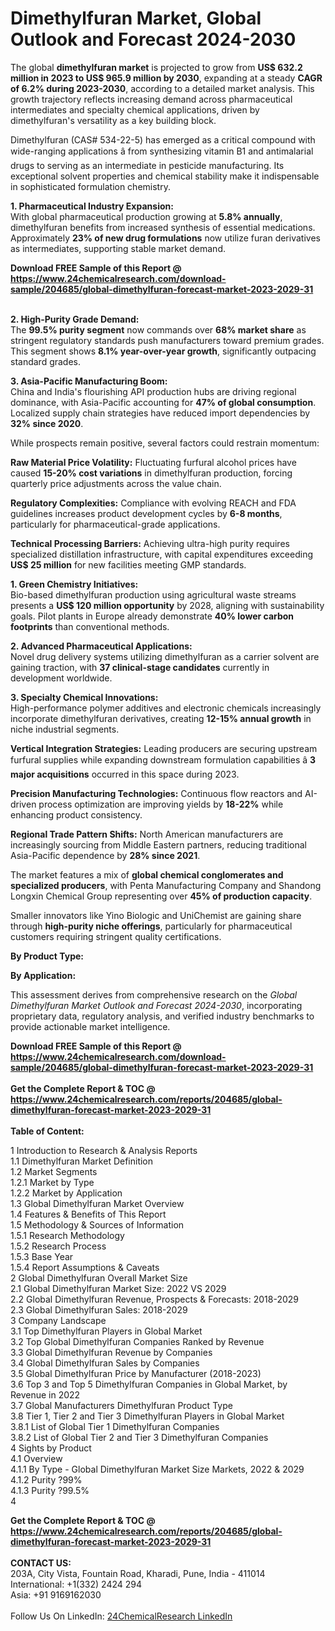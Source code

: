 <h1>Dimethylfuran Market, Global Outlook and Forecast 2024-2030</h1><p>The global <strong>dimethylfuran market</strong> is projected to grow from <strong>US$ 632.2 million in 2023 to US$ 965.9 million by 2030</strong>, expanding at a steady <strong>CAGR of 6.2% during 2023-2030</strong>, according to a detailed market analysis. This growth trajectory reflects increasing demand across pharmaceutical intermediates and specialty chemical applications, driven by dimethylfuran's versatility as a key building block.</p><p>Dimethylfuran (CAS# 534-22-5) has emerged as a critical compound with wide-ranging applications â from synthesizing vitamin B1 and antimalarial drugs to serving as an intermediate in pesticide manufacturing. Its exceptional solvent properties and chemical stability make it indispensable in sophisticated formulation chemistry.</p><p><strong>1. Pharmaceutical Industry Expansion:</strong><br>
With global pharmaceutical production growing at <strong>5.8% annually</strong>, dimethylfuran benefits from increased synthesis of essential medications. Approximately <strong>23% of new drug formulations</strong> now utilize furan derivatives as intermediates, supporting stable market demand.</p><div><b>Download FREE Sample of this Report @ 
            <a href="https://www.24chemicalresearch.com/download-sample/204685/global-dimethylfuran-forecast-market-2023-2029-31">
            https://www.24chemicalresearch.com/download-sample/204685/global-dimethylfuran-forecast-market-2023-2029-31</a></b></div><br><p><strong>2. High-Purity Grade Demand:</strong><br>
The <strong>99.5% purity segment</strong> now commands over <strong>68% market share</strong> as stringent regulatory standards push manufacturers toward premium grades. This segment shows <strong>8.1% year-over-year growth</strong>, significantly outpacing standard grades.</p><p><strong>3. Asia-Pacific Manufacturing Boom:</strong><br>
China and India's flourishing API production hubs are driving regional dominance, with Asia-Pacific accounting for <strong>47% of global consumption</strong>. Localized supply chain strategies have reduced import dependencies by <strong>32% since 2020</strong>.</p><p>While prospects remain positive, several factors could restrain momentum:</p><p><strong>Raw Material Price Volatility:</strong> Fluctuating furfural alcohol prices have caused <strong>15-20% cost variations</strong> in dimethylfuran production, forcing quarterly price adjustments across the value chain.</p><p><strong>Regulatory Complexities:</strong> Compliance with evolving REACH and FDA guidelines increases product development cycles by <strong>6-8 months</strong>, particularly for pharmaceutical-grade applications.</p><p><strong>Technical Processing Barriers:</strong> Achieving ultra-high purity requires specialized distillation infrastructure, with capital expenditures exceeding <strong>US$ 25 million</strong> for new facilities meeting GMP standards.</p><p><strong>1. Green Chemistry Initiatives:</strong><br>
Bio-based dimethylfuran production using agricultural waste streams presents a <strong>US$ 120 million opportunity</strong> by 2028, aligning with sustainability goals. Pilot plants in Europe already demonstrate <strong>40% lower carbon footprints</strong> than conventional methods.</p><p><strong>2. Advanced Pharmaceutical Applications:</strong><br>
Novel drug delivery systems utilizing dimethylfuran as a carrier solvent are gaining traction, with <strong>37 clinical-stage candidates</strong> currently in development worldwide.</p><p><strong>3. Specialty Chemical Innovations:</strong><br>
High-performance polymer additives and electronic chemicals increasingly incorporate dimethylfuran derivatives, creating <strong>12-15% annual growth</strong> in niche industrial segments.</p><p><strong>Vertical Integration Strategies:</strong> Leading producers are securing upstream furfural supplies while expanding downstream formulation capabilities â <strong>3 major acquisitions</strong> occurred in this space during 2023.</p><p><strong>Precision Manufacturing Technologies:</strong> Continuous flow reactors and AI-driven process optimization are improving yields by <strong>18-22%</strong> while enhancing product consistency.</p><p><strong>Regional Trade Pattern Shifts:</strong> North American manufacturers are increasingly sourcing from Middle Eastern partners, reducing traditional Asia-Pacific dependence by <strong>28% since 2021</strong>.</p><p>The market features a mix of <strong>global chemical conglomerates and specialized producers</strong>, with Penta Manufacturing Company and Shandong Longxin Chemical Group representing over <strong>45% of production capacity</strong>.</p><p>Smaller innovators like Yino Biologic and UniChemist are gaining share through <strong>high-purity niche offerings</strong>, particularly for pharmaceutical customers requiring stringent quality certifications.</p><p><strong>By Product Type:</strong></p><p><strong>By Application:</strong></p><p>This assessment derives from comprehensive research on the <em>Global Dimethylfuran Market Outlook and Forecast 2024-2030</em>, incorporating proprietary data, regulatory analysis, and verified industry benchmarks to provide actionable market intelligence.</p><div><b>Download FREE Sample of this Report @ 
            <a href="https://www.24chemicalresearch.com/download-sample/204685/global-dimethylfuran-forecast-market-2023-2029-31">
            https://www.24chemicalresearch.com/download-sample/204685/global-dimethylfuran-forecast-market-2023-2029-31</a></b></div><br><div><b>Get the Complete Report & TOC @ 
            <a href="https://www.24chemicalresearch.com/reports/204685/global-dimethylfuran-forecast-market-2023-2029-31">
            https://www.24chemicalresearch.com/reports/204685/global-dimethylfuran-forecast-market-2023-2029-31</a></b></div><br>
            <b>Table of Content:</b><p>1 Introduction to Research & Analysis Reports<br />
    1.1 Dimethylfuran Market Definition<br />
    1.2 Market Segments<br />
        1.2.1 Market by Type<br />
        1.2.2 Market by Application<br />
    1.3 Global Dimethylfuran Market Overview<br />
    1.4 Features & Benefits of This Report<br />
    1.5 Methodology & Sources of Information<br />
        1.5.1 Research Methodology<br />
        1.5.2 Research Process<br />
        1.5.3 Base Year<br />
        1.5.4 Report Assumptions & Caveats<br />
2 Global Dimethylfuran Overall Market Size<br />
    2.1 Global Dimethylfuran Market Size: 2022 VS 2029<br />
    2.2 Global Dimethylfuran Revenue, Prospects & Forecasts: 2018-2029<br />
    2.3 Global Dimethylfuran Sales: 2018-2029<br />
3 Company Landscape<br />
    3.1 Top Dimethylfuran Players in Global Market<br />
    3.2 Top Global Dimethylfuran Companies Ranked by Revenue<br />
    3.3 Global Dimethylfuran Revenue by Companies<br />
    3.4 Global Dimethylfuran Sales by Companies<br />
    3.5 Global Dimethylfuran Price by Manufacturer (2018-2023)<br />
    3.6 Top 3 and Top 5 Dimethylfuran Companies in Global Market, by Revenue in 2022<br />
    3.7 Global Manufacturers Dimethylfuran Product Type<br />
    3.8 Tier 1, Tier 2 and Tier 3 Dimethylfuran Players in Global Market<br />
        3.8.1 List of Global Tier 1 Dimethylfuran Companies<br />
        3.8.2 List of Global Tier 2 and Tier 3 Dimethylfuran Companies<br />
4 Sights by Product<br />
    4.1 Overview<br />
        4.1.1 By Type - Global Dimethylfuran Market Size Markets, 2022 & 2029<br />
        4.1.2 Purity ?99%<br />
        4.1.3 Purity ?99.5%<br />
    4</p><div><b>Get the Complete Report & TOC @ 
            <a href="https://www.24chemicalresearch.com/reports/204685/global-dimethylfuran-forecast-market-2023-2029-31">
            https://www.24chemicalresearch.com/reports/204685/global-dimethylfuran-forecast-market-2023-2029-31</a></b></div><br><b>CONTACT US:</b><br>
            203A, City Vista, Fountain Road, Kharadi, Pune, India - 411014<br>
            International: +1(332) 2424 294<br>
            Asia: +91 9169162030 <br><br>
            Follow Us On LinkedIn: <a href="https://www.linkedin.com/company/24chemicalresearch/">24ChemicalResearch LinkedIn</a>